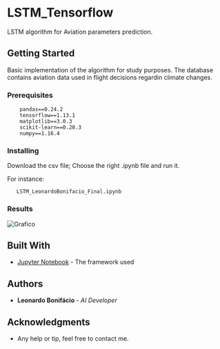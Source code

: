 # LSTM_Tensorflow

LSTM algorithm for Aviation parameters prediction.

## Getting Started

Basic implementation of the algorithm for study purposes. The database contains aviation data used in flight decisions regardin climate changes.

### Prerequisites

```
    pandas==0.24.2
    tensorflow==1.13.1
    matplotlib==3.0.3
    scikit-learn==0.20.3
    numpy==1.16.4
```

### Installing

Download the csv file;
Choose the right .ipynb file and run it.

For instance:
```
   LSTM_LeonardoBonifacio_Final.ipynb 
```
### Results

![Grafico](https://user-images.githubusercontent.com/42444599/53304518-1e1b6c00-3855-11e9-8a0a-56f6015b0575.png)
## Built With

* [Jupyter Notebook](https://jupyter.org/) - The framework used


## Authors

* **Leonardo Bonifácio** - *AI Developer*


## Acknowledgments

* Any help or tip, feel free to contact me.
